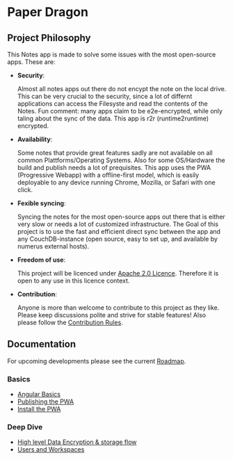 # Paper Dragon

## Project Philosophy

This Notes app is made to solve some issues with the most open-source apps. These are:

 - **Security**: 

   Almost all notes apps out there do not encypt the note on the local drive. This can be very crucial to the security, since a lot of differnt applications can access the Filesyste and read the contents of the Notes. Fun comment: many apps claim to be e2e-encrypted, while only taling about the sync of the data. This app is r2r (runtime2runtime) encrypted.

 - **Availability**: 
   
   Some notes that provide great features sadly are not available on all common Plattforms/Operating Systems. Also for some OS/Hardware the build and publish needs a lot of prequisites. This app uses the PWA (Progressive Webapp) with a offline-first model, which is easily deployable to any device running Chrome, Mozilla, or Safari with one click.

 - **Fexible syncing**: 

   Syncing the notes for the most open-source apps out there that is either very slow or needs a lot of customized infrastructure. The Goal of this project is to use the fast and efficient direct sync between the app and any CouchDB-instance (open source, easy to set up, and available by numerus external hosts).

 - **Freedom of use**: 

   This project will be licenced under [Apache 2.0 Licence](LICENCE.md). Therefore it is open to any use in this licence context.

 - **Contribution**: 
   
   Anyone is more than welcome to contribute to this project as they like. Please keep discussions polite and strive for stable features! Also please follow the [Contribution Rules](docs/contribution-rules.md).

## Documentation 

For upcoming developments please see the current [Roadmap](docs/roadmap.md).

### Basics

 - [Angular Basics](docs/basics/angular.md)
 - [Publishing the PWA](docs/basics/publish-pwa.md)
 - [Install the PWA](docs/basics/install-pwa.md)

### Deep Dive

 - [High level Data Encryption & storage flow](docs/deep-dive/encryption.md)
 - [Users and Workspaces](docs/deep-dive/users-and-workspaces.md)
